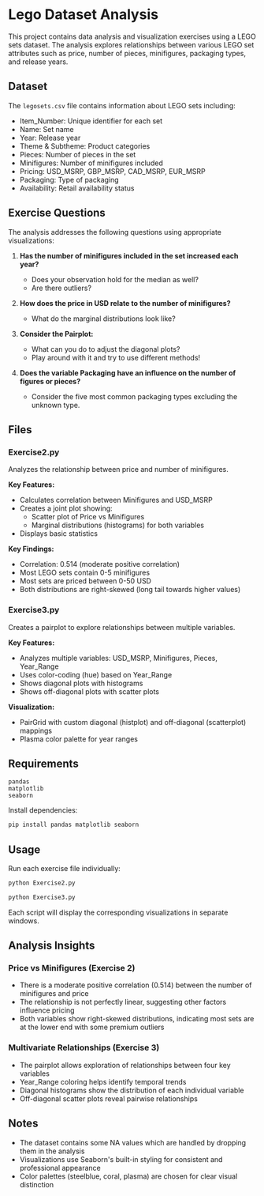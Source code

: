 # Lego Dataset Analysis

This project contains data analysis and visualization exercises using a LEGO sets dataset. The analysis explores relationships between various LEGO set attributes such as price, number of pieces, minifigures, packaging types, and release years.

## Dataset

The `legosets.csv` file contains information about LEGO sets including:
- Item_Number: Unique identifier for each set
- Name: Set name
- Year: Release year
- Theme & Subtheme: Product categories
- Pieces: Number of pieces in the set
- Minifigures: Number of minifigures included
- Pricing: USD_MSRP, GBP_MSRP, CAD_MSRP, EUR_MSRP
- Packaging: Type of packaging
- Availability: Retail availability status

## Exercise Questions

The analysis addresses the following questions using appropriate visualizations:

1. **Has the number of minifigures included in the set increased each year?**
   - Does your observation hold for the median as well?
   - Are there outliers?

2. **How does the price in USD relate to the number of minifigures?**
   - What do the marginal distributions look like?

3. **Consider the Pairplot:**
   - What can you do to adjust the diagonal plots?
   - Play around with it and try to use different methods!

4. **Does the variable Packaging have an influence on the number of figures or pieces?**
   - Consider the five most common packaging types excluding the unknown type.

## Files

### Exercise2.py
Analyzes the relationship between price and number of minifigures.

**Key Features:**
- Calculates correlation between Minifigures and USD_MSRP
- Creates a joint plot showing:
  - Scatter plot of Price vs Minifigures
  - Marginal distributions (histograms) for both variables
- Displays basic statistics

**Key Findings:**
- Correlation: 0.514 (moderate positive correlation)
- Most LEGO sets contain 0-5 minifigures
- Most sets are priced between 0-50 USD
- Both distributions are right-skewed (long tail towards higher values)

### Exercise3.py
Creates a pairplot to explore relationships between multiple variables.

**Key Features:**
- Analyzes multiple variables: USD_MSRP, Minifigures, Pieces, Year_Range
- Uses color-coding (hue) based on Year_Range
- Shows diagonal plots with histograms
- Shows off-diagonal plots with scatter plots

**Visualization:**
- PairGrid with custom diagonal (histplot) and off-diagonal (scatterplot) mappings
- Plasma color palette for year ranges

## Requirements

```
pandas
matplotlib
seaborn
```

Install dependencies:
```bash
pip install pandas matplotlib seaborn
```

## Usage

Run each exercise file individually:

```bash
python Exercise2.py
```

```bash
python Exercise3.py
```

Each script will display the corresponding visualizations in separate windows.

## Analysis Insights

### Price vs Minifigures (Exercise 2)
- There is a moderate positive correlation (0.514) between the number of minifigures and price
- The relationship is not perfectly linear, suggesting other factors influence pricing
- Both variables show right-skewed distributions, indicating most sets are at the lower end with some premium outliers

### Multivariate Relationships (Exercise 3)
- The pairplot allows exploration of relationships between four key variables
- Year_Range coloring helps identify temporal trends
- Diagonal histograms show the distribution of each individual variable
- Off-diagonal scatter plots reveal pairwise relationships

## Notes

- The dataset contains some NA values which are handled by dropping them in the analysis
- Visualizations use Seaborn's built-in styling for consistent and professional appearance
- Color palettes (steelblue, coral, plasma) are chosen for clear visual distinction